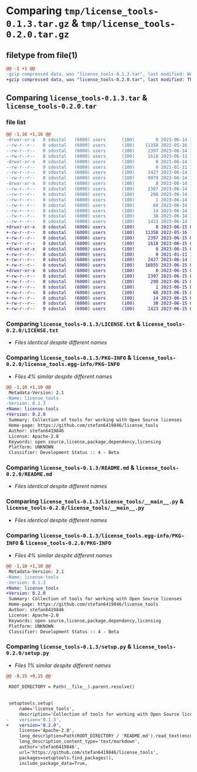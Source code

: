 # Comparing `tmp/license_tools-0.1.3.tar.gz` & `tmp/license_tools-0.2.0.tar.gz`

## filetype from file(1)

```diff
@@ -1 +1 @@
-gzip compressed data, was "license_tools-0.1.3.tar", last modified: Wed Jun 14 13:20:12 2023, max compression
+gzip compressed data, was "license_tools-0.2.0.tar", last modified: Thu Jun 15 07:57:33 2023, max compression
```

## Comparing `license_tools-0.1.3.tar` & `license_tools-0.2.0.tar`

### file list

```diff
@@ -1,16 +1,16 @@
-drwxr-xr-x   0 sdostal   (6000) users      (100)        0 2023-06-14 13:20:12.148863 license_tools-0.1.3/
--rw-r--r--   0 sdostal   (6000) users      (100)    11358 2022-05-16 19:23:11.000000 license_tools-0.1.3/LICENSE.txt
--rw-r--r--   0 sdostal   (6000) users      (100)     2397 2023-06-14 13:20:12.148863 license_tools-0.1.3/PKG-INFO
--rw-r--r--   0 sdostal   (6000) users      (100)     1618 2023-06-13 14:23:14.000000 license_tools-0.1.3/README.md
-drwxr-xr-x   0 sdostal   (6000) users      (100)        0 2023-06-14 13:20:12.144863 license_tools-0.1.3/license_tools/
--rw-r--r--   0 sdostal   (6000) users      (100)        0 2021-01-11 15:34:09.000000 license_tools-0.1.3/license_tools/__init__.py
--rw-r--r--   0 sdostal   (6000) users      (100)     2427 2023-06-14 10:37:12.000000 license_tools-0.1.3/license_tools/__main__.py
--rw-r--r--   0 sdostal   (6000) users      (100)     9979 2023-06-14 11:47:29.000000 license_tools-0.1.3/license_tools/scancode_tools.py
-drwxr-xr-x   0 sdostal   (6000) users      (100)        0 2023-06-14 13:20:12.144863 license_tools-0.1.3/license_tools.egg-info/
--rw-r--r--   0 sdostal   (6000) users      (100)     2397 2023-06-14 13:20:12.000000 license_tools-0.1.3/license_tools.egg-info/PKG-INFO
--rw-r--r--   0 sdostal   (6000) users      (100)      298 2023-06-14 13:20:12.000000 license_tools-0.1.3/license_tools.egg-info/SOURCES.txt
--rw-r--r--   0 sdostal   (6000) users      (100)        1 2023-06-14 13:20:12.000000 license_tools-0.1.3/license_tools.egg-info/dependency_links.txt
--rw-r--r--   0 sdostal   (6000) users      (100)       68 2023-06-14 13:20:12.000000 license_tools-0.1.3/license_tools.egg-info/requires.txt
--rw-r--r--   0 sdostal   (6000) users      (100)       14 2023-06-14 13:20:12.000000 license_tools-0.1.3/license_tools.egg-info/top_level.txt
--rw-r--r--   0 sdostal   (6000) users      (100)       38 2023-06-14 13:20:12.148863 license_tools-0.1.3/setup.cfg
--rw-r--r--   0 sdostal   (6000) users      (100)     1423 2023-06-14 13:13:11.000000 license_tools-0.1.3/setup.py
+drwxr-xr-x   0 sdostal   (6000) users      (100)        0 2023-06-15 07:57:33.391027 license_tools-0.2.0/
+-rw-r--r--   0 sdostal   (6000) users      (100)    11358 2022-05-16 19:23:11.000000 license_tools-0.2.0/LICENSE.txt
+-rw-r--r--   0 sdostal   (6000) users      (100)     2397 2023-06-15 07:57:33.391027 license_tools-0.2.0/PKG-INFO
+-rw-r--r--   0 sdostal   (6000) users      (100)     1618 2023-06-15 07:55:19.000000 license_tools-0.2.0/README.md
+drwxr-xr-x   0 sdostal   (6000) users      (100)        0 2023-06-15 07:57:33.391027 license_tools-0.2.0/license_tools/
+-rw-r--r--   0 sdostal   (6000) users      (100)        0 2021-01-11 15:34:09.000000 license_tools-0.2.0/license_tools/__init__.py
+-rw-r--r--   0 sdostal   (6000) users      (100)     2427 2023-06-14 10:37:12.000000 license_tools-0.2.0/license_tools/__main__.py
+-rw-r--r--   0 sdostal   (6000) users      (100)    16055 2023-06-15 07:53:43.000000 license_tools-0.2.0/license_tools/scancode_tools.py
+drwxr-xr-x   0 sdostal   (6000) users      (100)        0 2023-06-15 07:57:33.391027 license_tools-0.2.0/license_tools.egg-info/
+-rw-r--r--   0 sdostal   (6000) users      (100)     2397 2023-06-15 07:57:33.000000 license_tools-0.2.0/license_tools.egg-info/PKG-INFO
+-rw-r--r--   0 sdostal   (6000) users      (100)      298 2023-06-15 07:57:33.000000 license_tools-0.2.0/license_tools.egg-info/SOURCES.txt
+-rw-r--r--   0 sdostal   (6000) users      (100)        1 2023-06-15 07:57:33.000000 license_tools-0.2.0/license_tools.egg-info/dependency_links.txt
+-rw-r--r--   0 sdostal   (6000) users      (100)       68 2023-06-15 07:57:33.000000 license_tools-0.2.0/license_tools.egg-info/requires.txt
+-rw-r--r--   0 sdostal   (6000) users      (100)       14 2023-06-15 07:57:33.000000 license_tools-0.2.0/license_tools.egg-info/top_level.txt
+-rw-r--r--   0 sdostal   (6000) users      (100)       38 2023-06-15 07:57:33.391027 license_tools-0.2.0/setup.cfg
+-rw-r--r--   0 sdostal   (6000) users      (100)     1423 2023-06-15 07:54:48.000000 license_tools-0.2.0/setup.py
```

### Comparing `license_tools-0.1.3/LICENSE.txt` & `license_tools-0.2.0/LICENSE.txt`

 * *Files identical despite different names*

### Comparing `license_tools-0.1.3/PKG-INFO` & `license_tools-0.2.0/license_tools.egg-info/PKG-INFO`

 * *Files 4% similar despite different names*

```diff
@@ -1,10 +1,10 @@
 Metadata-Version: 2.1
-Name: license_tools
-Version: 0.1.3
+Name: license-tools
+Version: 0.2.0
 Summary: Collection of tools for working with Open Source licenses
 Home-page: https://github.com/stefan6419846/license_tools
 Author: stefan6419846
 License: Apache-2.0
 Keywords: open source,license,package,dependency,licensing
 Platform: UNKNOWN
 Classifier: Development Status :: 4 - Beta
```

### Comparing `license_tools-0.1.3/README.md` & `license_tools-0.2.0/README.md`

 * *Files identical despite different names*

### Comparing `license_tools-0.1.3/license_tools/__main__.py` & `license_tools-0.2.0/license_tools/__main__.py`

 * *Files identical despite different names*

### Comparing `license_tools-0.1.3/license_tools.egg-info/PKG-INFO` & `license_tools-0.2.0/PKG-INFO`

 * *Files 4% similar despite different names*

```diff
@@ -1,10 +1,10 @@
 Metadata-Version: 2.1
-Name: license-tools
-Version: 0.1.3
+Name: license_tools
+Version: 0.2.0
 Summary: Collection of tools for working with Open Source licenses
 Home-page: https://github.com/stefan6419846/license_tools
 Author: stefan6419846
 License: Apache-2.0
 Keywords: open source,license,package,dependency,licensing
 Platform: UNKNOWN
 Classifier: Development Status :: 4 - Beta
```

### Comparing `license_tools-0.1.3/setup.py` & `license_tools-0.2.0/setup.py`

 * *Files 1% similar despite different names*

```diff
@@ -9,15 +9,15 @@
 
 ROOT_DIRECTORY = Path(__file__).parent.resolve()
 
 
 setuptools.setup(
     name='license_tools',
     description='Collection of tools for working with Open Source licenses',
-    version='0.1.3',
+    version='0.2.0',
     license='Apache-2.0',
     long_description=Path(ROOT_DIRECTORY / 'README.md').read_text(encoding='UTF-8'),
     long_description_content_type='text/markdown',
     author='stefan6419846',
     url='https://github.com/stefan6419846/license_tools',
     packages=setuptools.find_packages(),
     include_package_data=True,
```

